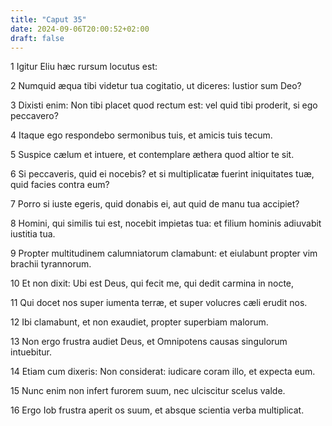 ```yaml
---
title: "Caput 35"
date: 2024-09-06T20:00:52+02:00
draft: false
---
```



1 Igitur Eliu hæc rursum locutus est:

2 Numquid æqua tibi videtur tua cogitatio, ut diceres: Iustior sum Deo?

3 Dixisti enim: Non tibi placet quod rectum est: vel quid tibi proderit, si ego peccavero?

4 Itaque ego respondebo sermonibus tuis, et amicis tuis tecum.

5 Suspice cælum et intuere, et contemplare æthera quod altior te sit.

6 Si peccaveris, quid ei nocebis? et si multiplicatæ fuerint iniquitates tuæ, quid facies contra eum?

7 Porro si iuste egeris, quid donabis ei, aut quid de manu tua accipiet?

8 Homini, qui similis tui est, nocebit impietas tua: et filium hominis adiuvabit iustitia tua.

9 Propter multitudinem calumniatorum clamabunt: et eiulabunt propter vim brachii tyrannorum.

10 Et non dixit: Ubi est Deus, qui fecit me, qui dedit carmina in nocte,

11 Qui docet nos super iumenta terræ, et super volucres cæli erudit nos.

12 Ibi clamabunt, et non exaudiet, propter superbiam malorum.

13 Non ergo frustra audiet Deus, et Omnipotens causas singulorum intuebitur.

14 Etiam cum dixeris: Non considerat: iudicare coram illo, et expecta eum.

15 Nunc enim non infert furorem suum, nec ulciscitur scelus valde.

16 Ergo Iob frustra aperit os suum, et absque scientia verba multiplicat.

